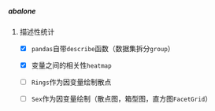##### abalone

1. 描述性统计
   - [x] `pandas`自带`describe`函数（数据集拆分`group`）

   - [x] 变量之间的相关性`heatmap`
   - [ ] `Rings`作为因变量绘制散点
   - [ ] `Sex`作为因变量绘制（散点图，箱型图，直方图`FacetGrid`）

